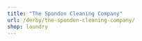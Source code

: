 ```yaml
---
title: "The Spondon Cleaning Company"
url: /derby/the-spondon-cleaning-company/
shop: laundry
---
```


